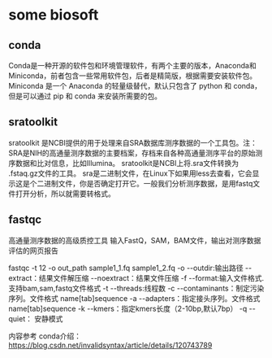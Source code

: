 # some biosoft
## conda
  Conda是一种开源的软件包和环境管理软件，有两个主要的版本，Anaconda和Miniconda，前者包含一些常用软件包，后者是精简版，根据需要安装软件包。
  Miniconda 是一个 Anaconda 的轻量级替代，默认只包含了 python 和 conda，但是可以通过 pip 和 conda 来安装所需要的包。


## sratoolkit
sratoolkit 是NCBI提供的用于处理来自SRA数据库测序数据的一个工具包。注：SRA是NIH的高通量测序数据的主要档案，存档来自各种高通量测序平台的原始测序数据和比对信息，比如Illumina。
sratoolkit是NCBI上将.sra文件转换为 .fstaq.gz文件的工具。
sra是二进制文件，在Linux下如果用less去查看，它会显示这是个二进制文件，你是否确定打开它。一般我们分析测序数据，是用fastq文件打开分析，所以就需要转格式。


## fastqc
高通量测序数据的高级质控工具
输入FastQ，SAM，BAM文件，输出对测序数据评估的网页报告

fastqc -t 12 -o out_path sample1_1.fq sample1_2.fq
-o --outdir:输出路径 --extract：结果文件解压缩 --noextract：结果文件压缩 -f --format:输入文件格式.支持bam,sam,fastq文件格式 -t --threads:线程数 -c --contaminants：制定污染序列。文件格式 name[tab]sequence -a --adapters：指定接头序列。文件格式name[tab]sequence -k --kmers：指定kmers长度（2-10bp,默认7bp） -q --quiet： 安静模式





内容参考
conda介绍：https://blog.csdn.net/invalidsyntax/article/details/120743789
